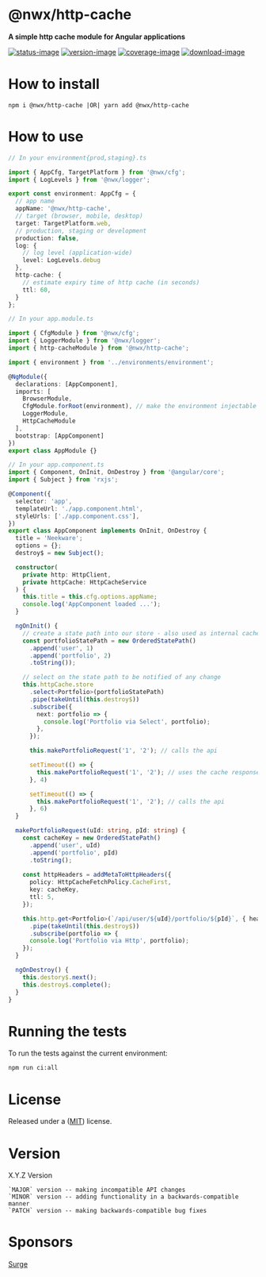 # @nwx/http-cache

**A simple http cache module for Angular applications**

[![status-image]][status-link]
[![version-image]][version-link]
[![coverage-image]][coverage-link]
[![download-image]][download-link]

# How to install

    npm i @nwx/http-cache |OR| yarn add @nwx/http-cache

# How to use

```typescript
// In your environment{prod,staging}.ts

import { AppCfg, TargetPlatform } from '@nwx/cfg';
import { LogLevels } from '@nwx/logger';

export const environment: AppCfg = {
  // app name
  appName: '@nwx/http-cache',
  // target (browser, mobile, desktop)
  target: TargetPlatform.web,
  // production, staging or development
  production: false,
  log: {
    // log level (application-wide)
    level: LogLevels.debug
  },
  http-cache: {
    // estimate expiry time of http cache (in seconds)
    ttl: 60,
  }
};
```

```typescript
// In your app.module.ts

import { CfgModule } from '@nwx/cfg';
import { LoggerModule } from '@nwx/logger';
import { http-cacheModule } from '@nwx/http-cache';

import { environment } from '../environments/environment';

@NgModule({
  declarations: [AppComponent],
  imports: [
    BrowserModule,
    CfgModule.forRoot(environment), // make the environment injectable
    LoggerModule,
    HttpCacheModule
  ],
  bootstrap: [AppComponent]
})
export class AppModule {}
```

```typescript
// In your app.component.ts
import { Component, OnInit, OnDestroy } from '@angular/core';
import { Subject } from 'rxjs';

@Component({
  selector: 'app',
  templateUrl: './app.component.html',
  styleUrls: ['./app.component.css'],
})
export class AppComponent implements OnInit, OnDestroy {
  title = 'Neekware';
  options = {};
  destroy$ = new Subject();

  constructor(
    private http: HttpClient,
    private httpCache: HttpCacheService
  ) {
    this.title = this.cfg.options.appName;
    console.log('AppComponent loaded ...');
  }

  ngOnInit() {
    // create a state path into our store - also used as internal cache key
    const portfolioStatePath = new OrderedStatePath()
      .append('user', 1)
      .append('portfolio', 2)
      .toString());

    // select on the state path to be notified of any change
    this.httpCache.store
      .select<Portfolio>(portfolioStatePath)
      .pipe(takeUntil(this.destroy$))
      .subscribe({
        next: portfolio => {
          console.log('Portfolio via Select', portfolio);
        },
      });

      this.makePortfolioRequest('1', '2'); // calls the api

      setTimeout(() => {
        this.makePortfolioRequest('1', '2'); // uses the cache response
      }, 4)

      setTimeout(() => {
        this.makePortfolioRequest('1', '2'); // calls the api
      }, 6)
  }

  makePortfolioRequest(uId: string, pId: string) {
    const cacheKey = new OrderedStatePath()
      .append('user', uId)
      .append('portfolio', pId)
      .toString();
      
    const httpHeaders = addMetaToHttpHeaders({
      policy: HttpCacheFetchPolicy.CacheFirst,
      key: cacheKey,
      ttl: 5,
    });

    this.http.get<Portfolio>(`/api/user/${uId}/portfolio/${pId}`, { headers: httpHeaders })
      .pipe(takeUntil(this.destroy$))
      .subscribe(portfolio => {
      console.log('Portfolio via Http', portfolio);
    });
  }

  ngOnDestroy() {
    this.destory$.next();
    this.destroy$.complete();
  }
}
```

# Running the tests

To run the tests against the current environment:

    npm run ci:all

# License

Released under a ([MIT](https://github.com/neekware/nwx-http-cache/blob/master/LICENSE)) license.

# Version

X.Y.Z Version

    `MAJOR` version -- making incompatible API changes
    `MINOR` version -- adding functionality in a backwards-compatible manner
    `PATCH` version -- making backwards-compatible bug fixes

[status-image]: https://secure.travis-ci.org/neekware/nwx-http-cache.png?branch=master
[status-link]: http://travis-ci.org/neekware/nwx-http-cache?branch=master
[version-image]: https://img.shields.io/npm/v/@nwx/http-cache.svg
[version-link]: https://www.npmjs.com/package/@nwx/http-cache
[coverage-image]: https://coveralls.io/repos/neekware/nwx-http-cache/badge.svg
[coverage-link]: https://coveralls.io/r/neekware/nwx-http-cache
[download-image]: https://img.shields.io/npm/dm/@nwx/http-cache.svg
[download-link]: https://www.npmjs.com/package/@nwx/http-cache

# Sponsors

[Surge](https://github.com/surgeforward)
